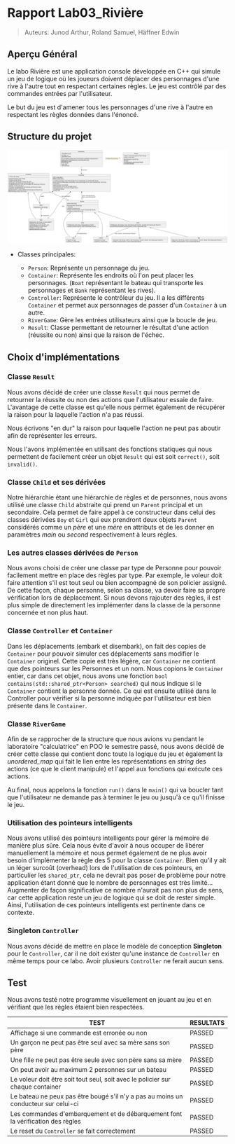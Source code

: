 # Rapport Lab03_Rivière
> Auteurs: Junod Arthur, Roland Samuel, Häffner Edwin
## Aperçu Général

Le labo Rivière est une application console développée en C++ qui simule un jeu de logique où les joueurs doivent déplacer des personnages d'une rive à l'autre tout en respectant certaines règles. Le jeu est contrôlé par des commandes entrées par l'utilisateur.

Le but du jeu est d'amener tous les personnages d'une rive à l'autre en respectant les règles données dans l'énoncé.

## Structure du projet

![Diagramme de classes](./out/diagram/diagram.svg)

- Classes principales:
    
    - `Person`: Représente un personnage du jeu.
    - `Container`: Représente les endroits où l'on peut placer les personnages. (`Boat` représentant le bateau qui transporte les personnages et `Bank` représentant les rives).
    - `Controller`: Représente le contrôleur du jeu. Il a les différents `Container` et permet aux personnages de passer d'un `Container` à un autre.
    - `RiverGame`: Gère les entrées utilisateurs ainsi que la boucle de jeu.
    - `Result`: Classe permettant de retourner le résultat d'une action (réussite ou non) ainsi que la raison de l'échec.

## Choix d'implémentations
### Classe `Result`
Nous avons décidé de créer une classe `Result` qui nous permet de retourner la réussite ou non des actions que l'utilisateur essaie de faire. L'avantage de cette classe est qu'elle nous permet également de récupérer la raison pour la laquelle l'action n'a pas réussi.

Nous écrivons "en dur" la raison pour laquelle l'action ne peut pas aboutir afin de représenter les erreurs.

Nous l'avons implémentée en utilisant des fonctions statiques qui nous permettent de facilement créer un objet `Result` qui est soit `correct()`, soit `invalid()`.

### Classe `Child` et ses dérivées
Notre hiérarchie étant une hiérarchie de règles et de personnes, nous avons utilisé une classe `Child` abstraite qui prend un `Parent` principal et un secondaire. Cela permet de faire appel à ce constructeur dans celui des classes dérivées `Boy` et `Girl` qui eux prendront deux objets `Parent` considérés comme un *père* et une *mère* en attributs et de les donner en paramètres *main* ou *second* respectivement à leurs règles.


### Les autres classes dérivées de `Person`

Nous avons choisi de créer une classe par type de Personne pour pouvoir facilement mettre en place des règles par type. Par exemple, le voleur doit faire attention s'il est tout seul ou bien accompagné de son policier assigné. De cette façon, chaque personne, selon sa classe, va devoir faire sa propre vérification lors de déplacement. Si nous devons rajouter des règles, il est plus simple de directement les implémenter dans la classe de la personne concernée et non plus haut.

### Classe `Controller` et `Container`

Dans les déplacements (embark et disembark), on fait des copies de `Container` pour pouvoir simuler ces déplacements sans modifier le `Container` originel. Cette copie est très légère, car `Container` ne contient que des pointeurs sur les Personnes et un nom. Nous copions le `Container` entier, car dans cet objet, nous avons une fonction `bool contains(std::shared_ptr<Person> searched)` qui nous indique si le `Container` contient la personne donnée. Ce qui est ensuite utilisé dans le Controller pour vérifier si la personne indiquée par l'utilisateur est bien présente dans le `Container`.

### Classe `RiverGame`

Afin de se rapprocher de la structure que nous avions vu pendant le laboratoire "calculatrice" en POO le semestre passé, nous avons décidé de créer cette classe qui contient donc toute la logique du jeu et également la *unordered_map* qui fait le lien entre les représentations en *string* des actions (ce que le client manipule) et l'appel aux fonctions qui exécute ces actions.

Au final, nous appelons la fonction `run()` dans le `main()` qui va boucler tant que l'utilisateur ne demande pas à terminer le jeu ou jusqu'à ce qu'il finisse le jeu.

### Utilisation des pointeurs intelligents

Nous avons utilisé des pointeurs intelligents pour gérer la mémoire de manière plus sûre. Cela nous évite d'avoir à nous occuper de libérer manuellement la mémoire et nous permet également de ne plus avoir besoin d'implémenter la règle des 5 pour la classe `Container`. Bien qu'il y ait un léger surcoût (overhead) lors de l'utilisation de ces pointeurs, en particulier les `shared_ptr`, cela ne devrait pas poser de problème pour notre application étant donné que le nombre de personnages est très limité... Augmenter de façon significative ce nombre n'aurait pas non plus de sens, car cette application reste un jeu de logique qui se doit de rester simple. Ainsi, l'utilisation de ces pointeurs intelligents est pertinente dans ce contexte.

### Singleton `Controller`

Nous avons décidé de mettre en place le modèle de conception **Singleton** pour le `Controller`, car il ne doit exister qu'une instance de `Controller` en même temps pour ce labo. Avoir plusieurs `Controller` ne ferait aucun sens.

## Test 

Nous avons testé notre programme visuellement en jouant au jeu et en vérifiant que les règles étaient bien respectées. 

| TEST                                                                                | RESULTATS |
|-------------------------------------------------------------------------------------|-----------|
| Affichage si une commande est erronée ou non                                        | PASSED    |
| Un garçon ne peut pas être seul avec sa mère sans son père                          | PASSED    |
| Une fille ne peut pas être seule avec son père sans sa mère                         | PASSED    |
| On peut avoir au maximum 2 personnes sur un bateau                                  | PASSED    |
| Le voleur doit être soit tout seul, soit avec le policier sur chaque container      | PASSED    |
| Le bateau ne peux pas être bougé s'il n'y a pas au moins un conducteur sur celui-ci | PASSED    |
| Les commandes d'embarquement et de débarquement font la vérification des règles     | PASSED    |
| Le reset du `Controller` se fait correctement                                       | PASSED    |

